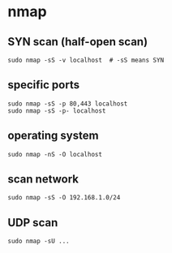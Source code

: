 nmap
====

## SYN scan (half-open scan)

    sudo nmap -sS -v localhost  # -sS means SYN

## specific ports

    sudo nmap -sS -p 80,443 localhost
    sudo nmap -sS -p- localhost

## operating system

    sudo nmap -nS -O localhost

## scan network

    sudo nmap -sS -O 192.168.1.0/24

## UDP scan

    sudo nmap -sU ...

